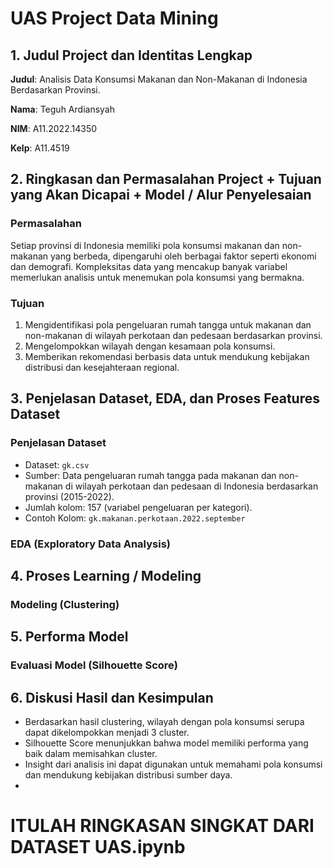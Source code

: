 # UAS Project Data Mining
## 1. Judul Project dan Identitas Lengkap
**Judul**: Analisis Data Konsumsi Makanan dan Non-Makanan di Indonesia Berdasarkan Provinsi.

**Nama**: Teguh Ardiansyah

**NIM**: A11.2022.14350

**Kelp**: A11.4519

## 2. Ringkasan dan Permasalahan Project + Tujuan yang Akan Dicapai + Model / Alur Penyelesaian
### **Permasalahan**
Setiap provinsi di Indonesia memiliki pola konsumsi makanan dan non-makanan yang berbeda, dipengaruhi oleh berbagai faktor seperti ekonomi dan demografi. Kompleksitas data yang mencakup banyak variabel memerlukan analisis untuk menemukan pola konsumsi yang bermakna.
### **Tujuan**
1. Mengidentifikasi pola pengeluaran rumah tangga untuk makanan dan non-makanan di wilayah perkotaan dan pedesaan berdasarkan provinsi.
2. Mengelompokkan wilayah dengan kesamaan pola konsumsi.
3. Memberikan rekomendasi berbasis data untuk mendukung kebijakan distribusi dan kesejahteraan regional.
## 3. Penjelasan Dataset, EDA, dan Proses Features Dataset
### **Penjelasan Dataset**
- Dataset: `gk.csv`
- Sumber: Data pengeluaran rumah tangga pada makanan dan non-makanan di wilayah perkotaan dan pedesaan di Indonesia berdasarkan provinsi (2015-2022).
- Jumlah kolom: 157 (variabel pengeluaran per kategori).
- Contoh Kolom: `gk.makanan.perkotaan.2022.september`
### **EDA (Exploratory Data Analysis)**
## 4. Proses Learning / Modeling
### **Modeling (Clustering)**
## 5. Performa Model
### **Evaluasi Model (Silhouette Score)**
## 6. Diskusi Hasil dan Kesimpulan
- Berdasarkan hasil clustering, wilayah dengan pola konsumsi serupa dapat dikelompokkan menjadi 3 cluster.
- Silhouette Score menunjukkan bahwa model memiliki performa yang baik dalam memisahkan cluster.
- Insight dari analisis ini dapat digunakan untuk memahami pola konsumsi dan mendukung kebijakan distribusi sumber daya.
- 
# ITULAH RINGKASAN SINGKAT DARI DATASET UAS.ipynb
